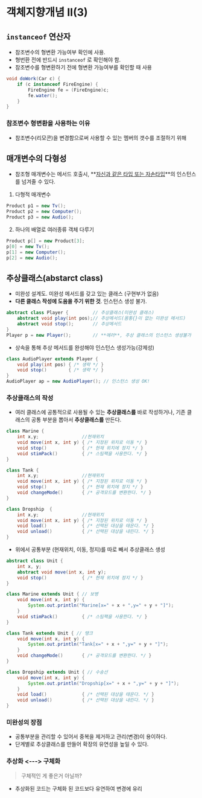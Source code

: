 # **객체지향개념 II(3)**

## `instanceof` 연산자

- 참조변수의 형변환 가능여부 확인에 사용.
- 형번환 전에 반드시 `instanceof` 로 확인해야 함.
- 참조변수를 형변환하기 전에 형변환 가능여부를 확인할 때 사용

```java
void doWork(Car c) {
    if (c instanceof FireEngine) {
        FireEngine fe = (FireEngine)c;
        fe.water();
    }
}
```

### 참조변수 형변환을 사용하는 이유

- 참조변수(리모콘)을 변경함으로써 사용할 수 있는 멤버의 갯수를 조절하기 위해

## 매개변수의 다형성

- 참조형 매개변수는 메서드 호출시, **<u>자신과 같은 타입 또는 자손타입</u>**의 인스턴스를 넘겨줄 수 있다.

1. 다형적 매개변수

```java
Product p1 = new Tv();
Product p2 = new Computer();
Product p3 = new Audio();
```

2. 하나의 배열로 여러종류 객체 다루기

```java
Product p[] = new Product[3];
p[0] = new Tv();
p[1] = new Computer();
p[2] = new Audio();
```

## 추상클래스(abstarct class)

- 미완성 설계도. 미완성 메서드를 갖고 있는 클래스 (구현부가 없음)
- **다른 클래스 작성에 도움을 주기 위한 것**. 인스턴스 생성 불가.

```java
abstract class Player {			// 추상클래스(미완성 클래스)
	abstract void play(int pos);// 추상메서드(몸통{}이 없는 미완성 메서드)
	abstract void stop();		// 추상메서드
}
Player p = new Player(); 		// **에러**, 추상 클래스의 인스턴스 생성불가
```

- 상속을 통해 추상 메서드를 완성해야 인스턴스 생성가능(강제성)

```java
class AudioPlayer extends Player {
    void play(int pos) { /* 생략 */ }
    void stop() 	   { /* 생략 */ }
}
AudioPlayer ap = new AudioPlayer(); // 인스턴스 생성 OK!
```

### 추상클래스의 작성

- 여러 클래스에 공통적으로 사용될 수 있는 **추상클래스를** 바로 작성하거나, 기존 클래스의 공통 부분을 뽑아서 **추상클래스를** 만든다.

```java
class Marine {
    int x,y; 				//현재위치
    void move(int x, int y) { /* 지정된 위치로 이동 */ }
    void stop() 			{ /* 현재 위치에 정지 */ }
    void stimPack()			{ /* 스팀팩을 사용한다. */ }
}

class Tank {
    int x,y; 				//현재위치
    void move(int x, int y) { /* 지정된 위치로 이동 */ }
    void stop() 			{ /* 현재 위치에 정지 */ }
	void changeMode() 		{ /* 공격모드를 변환한다. */ }
}

class Dropship	{
	int x,y; 				//현재위치
    void move(int x, int y) { /* 지정된 위치로 이동 */ }
	void load()   			{ /* 선택된 대상을 태운다. */ }
	void unload() 			{ /* 선택된 대상을 내린다. */ }
}

```

- 위에서 공통부분 (현재위치, 이동, 정지)를 따로 빼서 추상클래스 생성

```java
abstract class Unit {
	int x, y;
	abstract void move(int x, int y);
	void stop() 			{ /* 현재 위치에 정지 */ }
}

class Marine extends Unit { // 보병
	void move(int x, int y) {
		System.out.println("Marine[x=" + x + ",y=" + y + "]");
	}
	void stimPack() 		{ /* 스팀팩을 사용한다. */ }
}

class Tank extends Unit { // 탱크
	void move(int x, int y) {
		System.out.println("Tank[x=" + x + ",y=" + y + "]");
	}
	void changeMode() 		{ /* 공격모드를 변환한다. */ }
}

class Dropship extends Unit { // 수송선
	void move(int x, int y) {
		System.out.println("Dropship[x=" + x + ",y=" + y + "]");
	}
	void load()   			{ /* 선택된 대상을 태운다. */ }
	void unload() 			{ /* 선택된 대상을 내린다. */ }
}
```

### 미완성의 장점

- 공통부분을 관리할 수 있어서 중복을 제거하고 관리(변경)이 용이하다.
- 단계별로 추상클래스를 만들어 확장의 유연성을 높일 수 있다.

### 추상화 <---> 구체화

> 구체적인 게 좋은거 아닐까?

- 추상화된 코드는 구체화 된 코드보다 유연하여 변경에 유리
